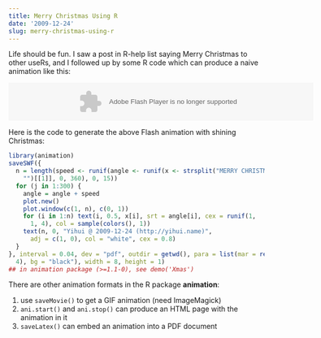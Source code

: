 ```yaml
---
title: Merry Christmas Using R
date: '2009-12-24'
slug: merry-christmas-using-r
---
```


Life should be fun. I saw a post in R-help list saying Merry Christmas to other useRs, and I followed up by some R code which can produce a naive animation like this:

<embed width="600" height="75" name="plugin" src="http://animation.r-forge.r-project.org/swf/xmas-2009-animation.swf" type="application/x-shockwave-flash">

Here is the code to generate the above Flash animation with shining Christmas:

```r 
library(animation)
saveSWF({
  n = length(speed <- runif(angle <- runif(x <- strsplit("MERRY CHRISTMAS",
    "")[[1]], 0, 360), 0, 15))
  for (j in 1:300) {
    angle = angle + speed
    plot.new()
    plot.window(c(1, n), c(0, 1))
    for (i in 1:n) text(i, 0.5, x[i], srt = angle[i], cex = runif(1,
      1, 4), col = sample(colors(), 1))
    text(n, 0, "Yihui @ 2009-12-24 (http://yihui.name)",
      adj = c(1, 0), col = "white", cex = 0.8)
  }
}, interval = 0.04, dev = "pdf", outdir = getwd(), para = list(mar = rep(0,
  4), bg = "black"), width = 8, height = 1)
## in animation package (>=1.1-0), see demo('Xmas')
```

There are other animation formats in the R package **animation**:

1. use `saveMovie()` to get a GIF animation (need ImageMagick)
2. `ani.start()` and `ani.stop()` can produce an HTML page with the animation in it
3. `saveLatex()` can embed an animation into a PDF document
